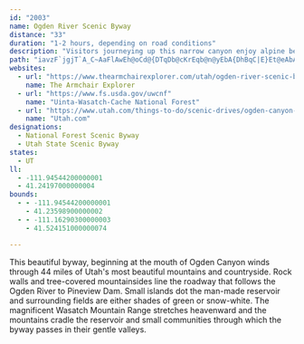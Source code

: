 ```yaml
---
id: "2003"
name: Ogden River Scenic Byway
distance: "33"
duration: "1-2 hours, depending on road conditions"
description: "Visitors journeying up this narrow canyon enjoy alpine beauty, excellent recreational opportunities at sparkling Pineview Reservoir, before the byway climbs through the Wasatch-Cache National Forest to some of northern Utah's loveliest viewpoints"
path: "iavzF`jgjT`A_C~AaFlAwEh@oCd@{DTqDb@cKrEqb@n@yEbA{DhBqC|E}Et@eAbAgCXqANaDSsHYsBoBaGSqBGkNYoPMcBUuB_@wAaD{DOs@Bs@bAyF@k@GmAi@aBSeAc@yDBaARqA?m@Eq@iFiLq@mCmB_LUgCw@}FEwAOeAsDiL_CqF{DiHQsAC_FEaA_AyDy@sAg@_@{By@q@g@eAsA_BqCsCeEoA{ByDsFwAuEw@gEKiAHcFO_Ac@aBU_D]q@[YsAg@u@k@sD_Fu@sAqCiIQ}@WoFc@_B_A_Co@{@qBw@{@o@o@oAYsAOoDHmDPwBbA{FBsASeAk@gAuDyBq@wAIy@BgAnBcJXmBGqAaAaD_@sBOqBJ_CrBeOXeFDsA_AgMHsBdA{HrAoFNmO?mGe@aL?uCZmHbAeFHyCIaBUmCmAoIe@sGYsBc@yBcEaLY}AiBgYU_Bs@eCaF{Kq@{BmAyHi@aCeCgHm@aEBgVV{F\\gCfFsUbAcDd@w@xM{NdBiC|CyFbF{KbAsEvNi{@RsALsDC{JHot@JaGf@gG~@aHh@sC~CaMfFoT~A{FrAoG`@qCVoDByDG_Da@eEYaBsA_FiBgEiBeCyCsCmCwAmC}@cE_@gEAic@b@a^p@x@ixBDwUh@}|@|A}WNyGxAsXo@uxAOuLImBOyA_@mAkB}DyFiKiA}Ay@cB_@gDUeJW_FQuFCsBUyFIgAu@aDi@cAaGqGaG_LkAaDYsAK_AFaDTkA\\y@nAwAt@iB|@}DR{A@sDK_Am@gBuAmB}BeB{@gAg@_BKgBJcFi@eJu@qIe@oCiBaJsCyMm@uAmGoLyCwD}D_EaAyA_EcJwBeD{BsAsB[mAEiEXsCDiAc@eKcI_BsA_AmAo@}AuBsHiIeXmAoEqAwD]s@_@e@aI{HaByB{@{By@eDm[mfAa@kBsHml@y@mEyBuG_CgEmDkEwEuCaDsA_C_@iUmBcA]yCoBqC_A{s@gLi@E_BFeIbBgG`AcBAkPcAsCXmIxBaEViBCkJu@uAe@_LaGcCwBqJeOiDgJi@eAU[cBqAkDqA}F{DiAk@ye@uO_DsBcAsAwC{BwI_JiA{B_@yAi@kDeA{BiAyAqIuEqGkGwC_AeBSsEMgBRgGpAuBNqBScBs@cGaEaJ_FgLkCaAMoDEiBYwQcH{Bq@mC_@kHKyCSsD?qCx@gABeAKmQwDmDGcADc^lEwB`@e@NeAl@q@lAmAxCy@fAkAr@wFvBw@f@o@d@_EnE}@^iFR}DvBgEf@}C|AaIlBsFX}Ax@qF`Iu@l@u@\\wFlAgDEoNeAaMsCuDk@}AHmDdAy@FwBMoAk@uBmB{FgHo@mAy@}Co@aF@yDfAuMNmCEgE]kDe@iCi@kBcA{BeA}A{FgHiBiEUiA_A}J]aBoAeCoBsAqAk@kP{GmDc@oDS}@[s@m@k@iASiAEu@HmBbDa]HyB]mEe@kCy@mBgDmEwDgDqPoJy@wAOmA?sAPmAZs@fAeAr@OdAB\\Jz@t@\\p@xAzEhAlAlBv@hAFx@GbB_AhBeClIwMb@kAZ{AbA_Gl@qAd@_@xAo@t@If@HrA^xDzBvA^z@DhAEdAWlAu@fWwY|DaFZs@Tq@Ly@HwBKu@wAqFWcCBkAl@eDNa@hAwAd@[jN_Gt@a@`AeA\\kAPmBOgBOs@Ym@uBsCaA_B[iAsA{Hi@iAc@o@e@_@cEiBkDkAaBE}AVgBr@{AZsAJm@AmDi@aBcAsAqA}AyC_@_Ae@_CYoD]{JO}Ak@{CyBmEsB_CmCeCi@u@Y_AOy@?w@b@mCx@gAnAg@~c@}@nLj@p@?`@Md@_@Xi@No@PgAKkA_@eAsBwBs@}@Qe@c@qDe@yBYm@qBaAk@Ke@?yARuI`GoAd@sAPmB?yD_@yB?_Oy@{De@kDyAmCqDM_@_CiC_B_@cDKeNgAcAQo@a@cA}@s@aAk@sA[cBM}AIsTE{BS{B[cBa@aBqAmDiCsD}CsB{F_CeByAgFcHcBwAwGaCsSmGiCwAgA{@iB}B{A}CyA_EiA_CsAyAmAq@}AUuB@}Bp@iAz@_@b@u@rAm@dBiBnHy@jBoAzAk@^s@^wAXoAEsBk@eIuFaLmEoB_BgDoFuA_AyA_@iAKs@DsEzAi@JiAAcAOu@[}CgCsAy@mAQa@?cC`@yR~IwAXyAD_CSw@YaBgAmBeCcU}]sA{BgHgPoBsDcB_Bu@[wAQsA?sDWyAg@u@g@mXcUmAmAsAcCs@mCYmCGmADkCRaB~@aDbTqf@f@gBL_A@eAGaCc@eCYk@iBiBuAk@y@SaEk@uAm@e@e@w@gAc@cAsG}P]uAQ_DFgDbAeM?sDk@gFsDcOUyBC_BNmCXeAt@aB~AmB`BeAnAa@x@e@r@_AnBgEjIoSTy@TwBFoAI_Bi@mEiOmfAi@yC}@qCqAaCgA_B}\\q[eEiEyA_Ck@wAu@yBmAaFo@gGEoCNkFJgBlDiXRaC?_DSaEsEea@aBuOOyDVmEdAcJ?oBcBit@B{BHy@d@kB|AiExAkDhBgBvEeCrD_Ch@m@x@_BZiAHqA?sAOwAiHq_@iBqREm@J_DtAiT^aE~@{ErSmk@r@wCXcCDcDOkRUkFgCyUmD{Ue@uBi@yAkPkXqCsC}DkCiAsA}@mBiBwFq@iCaAmCoBkDcG{HgBqCiAgCmE{LiBmEsBgDkAyAmBuBgHyG_AkAs@mAoKe[kBmFi@eAiBaCkDsB{AmAiBwBkGqNk@kDs@q]oDcTg@sG{@eSc@yCw@wDkAmEmCqUUgFD_CN_]DeVLyEPqBhBiH|A}E~AkHrEgVv@gC|FuO|@aDhKmf@dFwThByG^kCr@iIJkB?kB[{BaFcWeAuCeEwG_DcEgAkBoAmDkAgFc@yAi@_AuAkB}D{Cs@y@i@kAgKma@iF}RmAyCwDmHiBmCcEgFmBmC}@gCe@wDOcK}@qHoEmZy@aEqLk^mC_JwBiIeDaLoBsEuGyKgCuFyAeFk@uDaK}u@YeFh@oK?yAY_Fo@mDaT}p@WgASqAIyFJezB"
websites:
  - url: "https://www.thearmchairexplorer.com/utah/ogden-river-scenic-byway.php"
    name: The Armchair Explorer
  - url: "https://www.fs.usda.gov/uwcnf"
    name: "Uinta-Wasatch-Cache National Forest"
  - url: "https://www.utah.com/things-to-do/scenic-drives/ogden-canyon-scenic-drive/"
    name: "Utah.com"
designations:
  - National Forest Scenic Byway
  - Utah State Scenic Byway
states:
  - UT
ll:
  - -111.94544200000001
  - 41.24197000000004
bounds:
  - - -111.94544200000001
    - 41.23598900000002
  - - -111.16290300000003
    - 41.524151000000074

---
```


This beautiful byway, beginning at the mouth of Ogden Canyon winds through 44 miles of Utah's most beautiful mountains and countryside. Rock walls and tree-covered mountainsides line the roadway that follows the Ogden River to Pineview Dam. Small islands dot the man-made reservoir and surrounding fields are either shades of green or snow-white. The magnificent Wasatch Mountain Range stretches heavenward and the mountains cradle the reservoir and small communities through which the byway passes in their gentle valleys.
